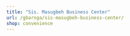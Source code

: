 ```yaml
---
title: "Sis. Masugbeh Business Center"
url: /gbarnga/sis-masugbeh-business-center/
shop: convenience
---
```

